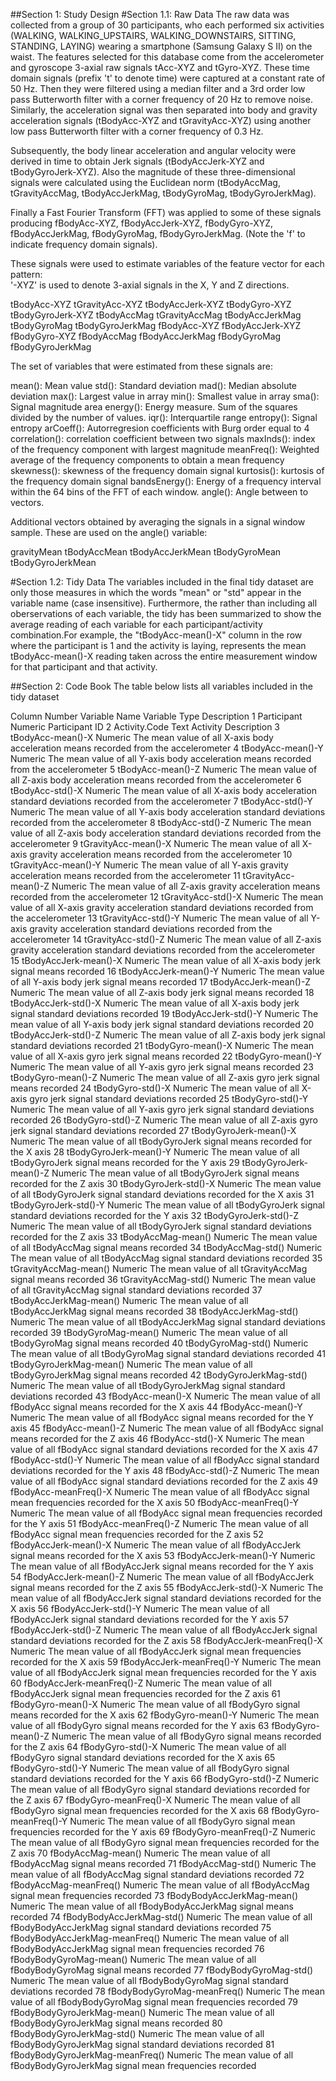 ##Section 1: Study Design
#Section 1.1: Raw Data
The raw data was collected from a group of 30 participants, who each performed six activities (WALKING, WALKING_UPSTAIRS, WALKING_DOWNSTAIRS, SITTING, STANDING, LAYING) wearing a smartphone (Samsung Galaxy S II) on the waist.
The features selected for this database come from the accelerometer and gyroscope 3-axial raw signals tAcc-XYZ and tGyro-XYZ. These time domain signals (prefix 't' to denote time) were captured at a constant rate of 50 Hz. Then they were filtered using a median filter and a 3rd order low pass Butterworth filter with a corner frequency of 20 Hz to remove noise. Similarly, the acceleration signal was then separated into body and gravity acceleration signals (tBodyAcc-XYZ and tGravityAcc-XYZ) using another low pass Butterworth filter with a corner frequency of 0.3 Hz. 

Subsequently, the body linear acceleration and angular velocity were derived in time to obtain Jerk signals (tBodyAccJerk-XYZ and tBodyGyroJerk-XYZ). Also the magnitude of these three-dimensional signals were calculated using the Euclidean norm (tBodyAccMag, tGravityAccMag, tBodyAccJerkMag, tBodyGyroMag, tBodyGyroJerkMag). 

Finally a Fast Fourier Transform (FFT) was applied to some of these signals producing fBodyAcc-XYZ, fBodyAccJerk-XYZ, fBodyGyro-XYZ, fBodyAccJerkMag, fBodyGyroMag, fBodyGyroJerkMag. (Note the 'f' to indicate frequency domain signals). 

These signals were used to estimate variables of the feature vector for each pattern:  
'-XYZ' is used to denote 3-axial signals in the X, Y and Z directions.

tBodyAcc-XYZ
tGravityAcc-XYZ
tBodyAccJerk-XYZ
tBodyGyro-XYZ
tBodyGyroJerk-XYZ
tBodyAccMag
tGravityAccMag
tBodyAccJerkMag
tBodyGyroMag
tBodyGyroJerkMag
fBodyAcc-XYZ
fBodyAccJerk-XYZ
fBodyGyro-XYZ
fBodyAccMag
fBodyAccJerkMag
fBodyGyroMag
fBodyGyroJerkMag

The set of variables that were estimated from these signals are: 

mean(): Mean value
std(): Standard deviation
mad(): Median absolute deviation 
max(): Largest value in array
min(): Smallest value in array
sma(): Signal magnitude area
energy(): Energy measure. Sum of the squares divided by the number of values. 
iqr(): Interquartile range 
entropy(): Signal entropy
arCoeff(): Autorregresion coefficients with Burg order equal to 4
correlation(): correlation coefficient between two signals
maxInds(): index of the frequency component with largest magnitude
meanFreq(): Weighted average of the frequency components to obtain a mean frequency
skewness(): skewness of the frequency domain signal 
kurtosis(): kurtosis of the frequency domain signal 
bandsEnergy(): Energy of a frequency interval within the 64 bins of the FFT of each window.
angle(): Angle between to vectors.

Additional vectors obtained by averaging the signals in a signal window sample. These are used on the angle() variable:

gravityMean
tBodyAccMean
tBodyAccJerkMean
tBodyGyroMean
tBodyGyroJerkMean

#Section 1.2: Tidy Data
The variables included in the final tidy dataset are only those measures in which the words "mean" or "std" appear in the variable name (case insensitive).
Furthermore, the rather than including all oberservations of each variable, the tidy has been summarized to show the average reading of each variable 
for each participant/activity combination.For example, the "tBodyAcc-mean()-X" column in the row where the participant is 1 and the activity is laying, represents the mean tBodyAcc-mean()-X reading
taken across the entire measurement window for that participant and that activity.



##Section 2: Code Book
The table below lists all variables included in the tidy dataset

Column Number	Variable Name	Variable Type	Description
1	Participant	Numeric	Participant ID
2	Activity.Code	Text	Activity Description
3	tBodyAcc-mean()-X	Numeric	The mean value of all X-axis body acceleration means recorded from the accelerometer
4	tBodyAcc-mean()-Y	Numeric	The mean value of all Y-axis body acceleration means recorded from the accelerometer
5	tBodyAcc-mean()-Z	Numeric	The mean value of all Z-axis body acceleration means recorded from the accelerometer
6	tBodyAcc-std()-X	Numeric	The mean value of all X-axis body acceleration standard deviations recorded from the accelerometer
7	tBodyAcc-std()-Y	Numeric	The mean value of all Y-axis body acceleration standard deviations recorded from the accelerometer
8	tBodyAcc-std()-Z	Numeric	The mean value of all Z-axis body acceleration standard deviations recorded from the accelerometer
9	tGravityAcc-mean()-X	Numeric	The mean value of all X-axis gravity acceleration means recorded from the accelerometer
10	tGravityAcc-mean()-Y	Numeric	The mean value of all Y-axis gravity acceleration means recorded from the accelerometer
11	tGravityAcc-mean()-Z	Numeric	The mean value of all Z-axis gravity acceleration means recorded from the accelerometer
12	tGravityAcc-std()-X	Numeric	The mean value of all X-axis gravity acceleration standard deviations recorded from the accelerometer
13	tGravityAcc-std()-Y	Numeric	The mean value of all Y-axis gravity acceleration standard deviations recorded from the accelerometer
14	tGravityAcc-std()-Z	Numeric	The mean value of all Z-axis gravity acceleration standard deviations recorded from the accelerometer
15	tBodyAccJerk-mean()-X	Numeric	The mean value of all X-axis body jerk signal means recorded
16	tBodyAccJerk-mean()-Y	Numeric	The mean value of all Y-axis body jerk signal means recorded
17	tBodyAccJerk-mean()-Z	Numeric	The mean value of all Z-axis body jerk signal means recorded
18	tBodyAccJerk-std()-X	Numeric	The mean value of all X-axis body jerk signal standard deviations recorded
19	tBodyAccJerk-std()-Y	Numeric	The mean value of all Y-axis body jerk signal standard deviations recorded
20	tBodyAccJerk-std()-Z	Numeric	The mean value of all Z-axis body jerk signal standard deviations recorded
21	tBodyGyro-mean()-X	Numeric	The mean value of all X-axis gyro jerk signal means recorded
22	tBodyGyro-mean()-Y	Numeric	The mean value of all Y-axis gyro jerk signal means recorded
23	tBodyGyro-mean()-Z	Numeric	The mean value of all Z-axis gyro jerk signal means recorded
24	tBodyGyro-std()-X	Numeric	The mean value of all X-axis gyro jerk signal standard deviations recorded
25	tBodyGyro-std()-Y	Numeric	The mean value of all Y-axis gyro jerk signal standard deviations recorded
26	tBodyGyro-std()-Z	Numeric	The mean value of all Z-axis gyro jerk signal standard deviations recorded
27	tBodyGyroJerk-mean()-X	Numeric	The mean value of all tBodyGyroJerk signal means recorded for the X axis
28	tBodyGyroJerk-mean()-Y	Numeric	The mean value of all tBodyGyroJerk signal means recorded for the Y axis
29	tBodyGyroJerk-mean()-Z	Numeric	The mean value of all tBodyGyroJerk signal means recorded for the Z axis
30	tBodyGyroJerk-std()-X	Numeric	The mean value of all tBodyGyroJerk signal standard deviations recorded for the X axis
31	tBodyGyroJerk-std()-Y	Numeric	The mean value of all tBodyGyroJerk signal standard deviations recorded for the Y axis
32	tBodyGyroJerk-std()-Z	Numeric	The mean value of all tBodyGyroJerk signal standard deviations recorded for the Z axis
33	tBodyAccMag-mean()	Numeric	The mean value of all tBodyAccMag signal means recorded
34	tBodyAccMag-std()	Numeric	The mean value of all tBodyAccMag signal standard deviations recorded
35	tGravityAccMag-mean()	Numeric	The mean value of all tGravityAccMag signal means recorded
36	tGravityAccMag-std()	Numeric	The mean value of all tGravityAccMag signal standard deviations recorded
37	tBodyAccJerkMag-mean()	Numeric	The mean value of all tBodyAccJerkMag signal means recorded
38	tBodyAccJerkMag-std()	Numeric	The mean value of all tBodyAccJerkMag signal standard deviations recorded
39	tBodyGyroMag-mean()	Numeric	The mean value of all tBodyGyroMag signal means recorded
40	tBodyGyroMag-std()	Numeric	The mean value of all tBodyGyroMag signal standard deviations recorded
41	tBodyGyroJerkMag-mean()	Numeric	The mean value of all tBodyGyroJerkMag signal means recorded
42	tBodyGyroJerkMag-std()	Numeric	The mean value of all tBodyGyroJerkMag signal standard deviations recorded
43	fBodyAcc-mean()-X	Numeric	The mean value of all fBodyAcc signal means recorded for the X axis
44	fBodyAcc-mean()-Y	Numeric	The mean value of all fBodyAcc signal means recorded for the Y axis
45	fBodyAcc-mean()-Z	Numeric	The mean value of all fBodyAcc signal means recorded for the Z axis
46	fBodyAcc-std()-X	Numeric	The mean value of all fBodyAcc signal standard deviations recorded for the X axis
47	fBodyAcc-std()-Y	Numeric	The mean value of all fBodyAcc signal standard deviations recorded for the Y axis
48	fBodyAcc-std()-Z	Numeric	The mean value of all fBodyAcc signal standard deviations recorded for the Z axis
49	fBodyAcc-meanFreq()-X	Numeric	The mean value of all fBodyAcc signal mean frequencies recorded for the X axis
50	fBodyAcc-meanFreq()-Y	Numeric	The mean value of all fBodyAcc signal mean frequencies recorded for the Y axis
51	fBodyAcc-meanFreq()-Z	Numeric	The mean value of all fBodyAcc signal mean frequencies recorded for the Z axis
52	fBodyAccJerk-mean()-X	Numeric	The mean value of all fBodyAccJerk signal means recorded for the X axis
53	fBodyAccJerk-mean()-Y	Numeric	The mean value of all fBodyAccJerk signal means recorded for the Y axis
54	fBodyAccJerk-mean()-Z	Numeric	The mean value of all fBodyAccJerk signal means recorded for the Z axis
55	fBodyAccJerk-std()-X	Numeric	The mean value of all fBodyAccJerk signal standard deviations recorded for the X axis
56	fBodyAccJerk-std()-Y	Numeric	The mean value of all fBodyAccJerk signal standard deviations recorded for the Y axis
57	fBodyAccJerk-std()-Z	Numeric	The mean value of all fBodyAccJerk signal standard deviations recorded for the Z axis
58	fBodyAccJerk-meanFreq()-X	Numeric	The mean value of all fBodyAccJerk signal mean frequencies recorded for the X axis
59	fBodyAccJerk-meanFreq()-Y	Numeric	The mean value of all fBodyAccJerk signal mean frequencies recorded for the Y axis
60	fBodyAccJerk-meanFreq()-Z	Numeric	The mean value of all fBodyAccJerk signal mean frequencies recorded for the Z axis
61	fBodyGyro-mean()-X	Numeric	The mean value of all fBodyGyro signal means recorded for the X axis
62	fBodyGyro-mean()-Y	Numeric	The mean value of all fBodyGyro signal means recorded for the Y axis
63	fBodyGyro-mean()-Z	Numeric	The mean value of all fBodyGyro signal means recorded for the Z axis
64	fBodyGyro-std()-X	Numeric	The mean value of all fBodyGyro signal standard deviations recorded for the X axis
65	fBodyGyro-std()-Y	Numeric	The mean value of all fBodyGyro signal standard deviations recorded for the Y axis
66	fBodyGyro-std()-Z	Numeric	The mean value of all fBodyGyro signal standard deviations recorded for the Z axis
67	fBodyGyro-meanFreq()-X	Numeric	The mean value of all fBodyGyro signal mean frequencies recorded for the X axis
68	fBodyGyro-meanFreq()-Y	Numeric	The mean value of all fBodyGyro signal mean frequencies recorded for the Y axis
69	fBodyGyro-meanFreq()-Z	Numeric	The mean value of all fBodyGyro signal mean frequencies recorded for the Z axis
70	fBodyAccMag-mean()	Numeric	The mean value of all fBodyAccMag signal means recorded
71	fBodyAccMag-std()	Numeric	The mean value of all fBodyAccMag signal standard deviations recorded
72	fBodyAccMag-meanFreq()	Numeric	The mean value of all fBodyAccMag signal mean frequencies recorded
73	fBodyBodyAccJerkMag-mean()	Numeric	The mean value of all fBodyBodyAccJerkMag signal means recorded
74	fBodyBodyAccJerkMag-std()	Numeric	The mean value of all fBodyBodyAccJerkMag signal standard deviations recorded
75	fBodyBodyAccJerkMag-meanFreq()	Numeric	The mean value of all fBodyBodyAccJerkMag signal mean frequencies recorded
76	fBodyBodyGyroMag-mean()	Numeric	The mean value of all fBodyBodyGyroMag signal means recorded
77	fBodyBodyGyroMag-std()	Numeric	The mean value of all fBodyBodyGyroMag signal standard deviations recorded
78	fBodyBodyGyroMag-meanFreq()	Numeric	The mean value of all fBodyBodyGyroMag signal mean frequencies recorded
79	fBodyBodyGyroJerkMag-mean()	Numeric	The mean value of all fBodyBodyGyroJerkMag signal means recorded
80	fBodyBodyGyroJerkMag-std()	Numeric	The mean value of all fBodyBodyGyroJerkMag signal standard deviations recorded
81	fBodyBodyGyroJerkMag-meanFreq()	Numeric	The mean value of all fBodyBodyGyroJerkMag signal mean frequencies recorded
